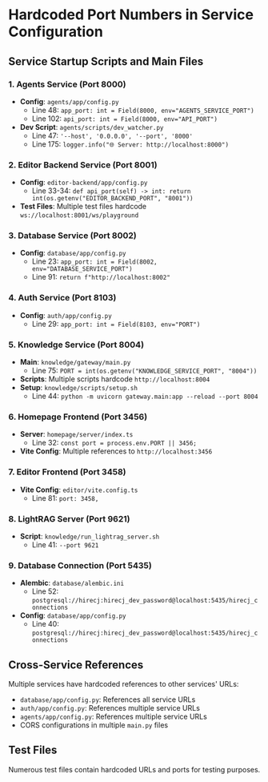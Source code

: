 # Hardcoded Port Numbers in Service Configuration

## Service Startup Scripts and Main Files

### 1. Agents Service (Port 8000)
- **Config**: `agents/app/config.py`
  - Line 48: `app_port: int = Field(8000, env="AGENTS_SERVICE_PORT")`
  - Line 102: `api_port: int = Field(8000, env="API_PORT")`
- **Dev Script**: `agents/scripts/dev_watcher.py`
  - Line 47: `'--host', '0.0.0.0', '--port', '8000'`
  - Line 175: `logger.info("🌐 Server: http://localhost:8000")`

### 2. Editor Backend Service (Port 8001)
- **Config**: `editor-backend/app/config.py`
  - Line 33-34: `def api_port(self) -> int: return int(os.getenv("EDITOR_BACKEND_PORT", "8001"))`
- **Test Files**: Multiple test files hardcode `ws://localhost:8001/ws/playground`

### 3. Database Service (Port 8002)
- **Config**: `database/app/config.py`
  - Line 23: `app_port: int = Field(8002, env="DATABASE_SERVICE_PORT")`
  - Line 91: `return f"http://localhost:8002"`

### 4. Auth Service (Port 8103)
- **Config**: `auth/app/config.py`
  - Line 29: `app_port: int = Field(8103, env="PORT")`

### 5. Knowledge Service (Port 8004)
- **Main**: `knowledge/gateway/main.py`
  - Line 75: `PORT = int(os.getenv("KNOWLEDGE_SERVICE_PORT", "8004"))`
- **Scripts**: Multiple scripts hardcode `http://localhost:8004`
- **Setup**: `knowledge/scripts/setup.sh`
  - Line 44: `python -m uvicorn gateway.main:app --reload --port 8004`

### 6. Homepage Frontend (Port 3456)
- **Server**: `homepage/server/index.ts`
  - Line 32: `const port = process.env.PORT || 3456;`
- **Vite Config**: Multiple references to `http://localhost:3456`

### 7. Editor Frontend (Port 3458)
- **Vite Config**: `editor/vite.config.ts`
  - Line 81: `port: 3458,`

### 8. LightRAG Server (Port 9621)
- **Script**: `knowledge/run_lightrag_server.sh`
  - Line 41: `--port 9621`

### 9. Database Connection (Port 5435)
- **Alembic**: `database/alembic.ini`
  - Line 52: `postgresql://hirecj:hirecj_dev_password@localhost:5435/hirecj_connections`
- **Config**: `database/app/config.py`
  - Line 40: `postgresql://hirecj:hirecj_dev_password@localhost:5435/hirecj_connections`

## Cross-Service References
Multiple services have hardcoded references to other services' URLs:
- `database/app/config.py`: References all service URLs
- `auth/app/config.py`: References multiple service URLs
- `agents/app/config.py`: References multiple service URLs
- CORS configurations in multiple `main.py` files

## Test Files
Numerous test files contain hardcoded URLs and ports for testing purposes.